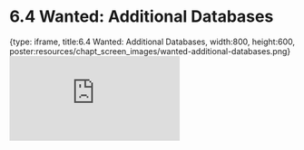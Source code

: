 # 6.4 Wanted: Additional Databases
 
{type: iframe, title:6.4 Wanted: Additional Databases, width:800, height:600, poster:resources/chapt_screen_images/wanted-additional-databases.png}
![](https://science.c-moor.org/module-model-org-db/wanted-additional-databases.html)
 

 
